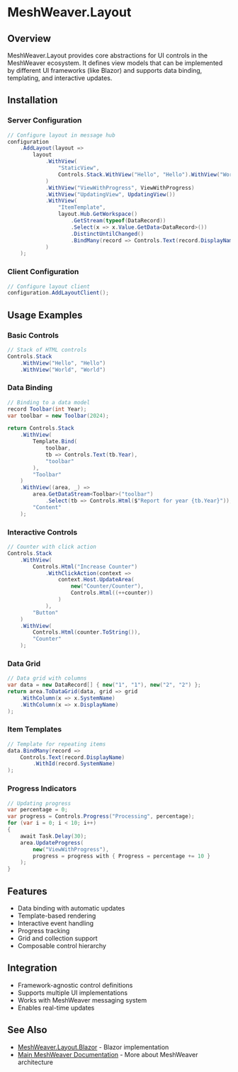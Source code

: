 # MeshWeaver.Layout

## Overview
MeshWeaver.Layout provides core abstractions for UI controls in the MeshWeaver ecosystem. It defines view models that can be implemented by different UI frameworks (like Blazor) and supports data binding, templating, and interactive updates.

## Installation

### Server Configuration
```csharp
// Configure layout in message hub
configuration
    .AddLayout(layout =>
        layout
            .WithView(
                "StaticView",
                Controls.Stack.WithView("Hello", "Hello").WithView("World", "World")
            )
            .WithView("ViewWithProgress", ViewWithProgress)
            .WithView("UpdatingView", UpdatingView())
            .WithView(
                "ItemTemplate",
                layout.Hub.GetWorkspace()
                    .GetStream(typeof(DataRecord))
                    .Select(x => x.Value.GetData<DataRecord>())
                    .DistinctUntilChanged()
                    .BindMany(record => Controls.Text(record.DisplayName))
            )
    );
```

### Client Configuration
```csharp
// Configure layout client
configuration.AddLayoutClient();
```

## Usage Examples

### Basic Controls
```csharp
// Stack of HTML controls
Controls.Stack
    .WithView("Hello", "Hello")
    .WithView("World", "World")
```

### Data Binding
```csharp
// Binding to a data model
record Toolbar(int Year);
var toolbar = new Toolbar(2024);

return Controls.Stack
    .WithView(
        Template.Bind(
            toolbar, 
            tb => Controls.Text(tb.Year), 
            "toolbar"
        ), 
        "Toolbar"
    )
    .WithView((area, _) =>
        area.GetDataStream<Toolbar>("toolbar")
            .Select(tb => Controls.Html($"Report for year {tb.Year}")), 
        "Content"
    );
```

### Interactive Controls
```csharp
// Counter with click action
Controls.Stack
    .WithView(
        Controls.Html("Increase Counter")
            .WithClickAction(context =>
                context.Host.UpdateArea(
                    new("Counter/Counter"),
                    Controls.Html((++counter))
                )
            ), 
        "Button"
    )
    .WithView(
        Controls.Html(counter.ToString()), 
        "Counter"
    );
```

### Data Grid
```csharp
// Data grid with columns
var data = new DataRecord[] { new("1", "1"), new("2", "2") };
return area.ToDataGrid(data, grid => grid
    .WithColumn(x => x.SystemName)
    .WithColumn(x => x.DisplayName)
);
```

### Item Templates
```csharp
// Template for repeating items
data.BindMany(record => 
    Controls.Text(record.DisplayName)
        .WithId(record.SystemName)
);
```

### Progress Indicators
```csharp
// Updating progress
var percentage = 0;
var progress = Controls.Progress("Processing", percentage);
for (var i = 0; i < 10; i++)
{
    await Task.Delay(30);
    area.UpdateProgress(
        new("ViewWithProgress"),
        progress = progress with { Progress = percentage += 10 }
    );
}
```

## Features
- Data binding with automatic updates
- Template-based rendering
- Interactive event handling
- Progress tracking
- Grid and collection support
- Composable control hierarchy

## Integration
- Framework-agnostic control definitions
- Supports multiple UI implementations
- Works with MeshWeaver messaging system
- Enables real-time updates

## See Also
- [MeshWeaver.Layout.Blazor](../MeshWeaver.Layout.Blazor/README.md) - Blazor implementation
- [Main MeshWeaver Documentation](../../Readme.md) - More about MeshWeaver architecture
